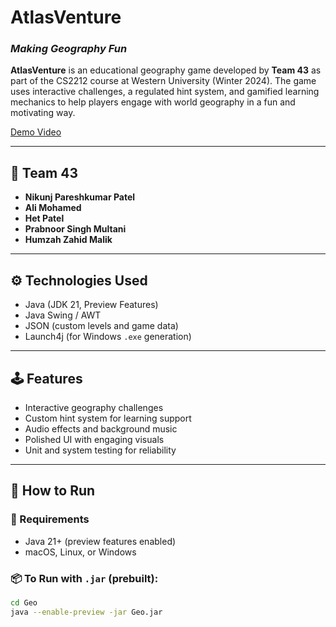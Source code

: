 # AtlasVenture
### _Making Geography Fun_

**AtlasVenture** is an educational geography game developed by **Team 43** as part of the CS2212 course at Western University (Winter 2024). The game uses interactive challenges, a regulated hint system, and gamified learning mechanics to help players engage with world geography in a fun and motivating way.

[Demo Video](https://youtu.be/bUrt07R4wm8?si=elXO-OCSTZboLpw2)

---

## 👥 Team 43

- **Nikunj Pareshkumar Patel**
- **Ali Mohamed**
- **Het Patel**
- **Prabnoor Singh Multani**
- **Humzah Zahid Malik**

---

## ⚙️ Technologies Used

- Java (JDK 21, Preview Features)
- Java Swing / AWT
- JSON (custom levels and game data)
- Launch4j (for Windows `.exe` generation)

---

## 🕹️ Features

- Interactive geography challenges
- Custom hint system for learning support
- Audio effects and background music
- Polished UI with engaging visuals
- Unit and system testing for reliability

---

## 🚀 How to Run

### 🧪 Requirements

- Java 21+ (preview features enabled)
- macOS, Linux, or Windows

### 📦 To Run with `.jar` (prebuilt):

```bash
cd Geo
java --enable-preview -jar Geo.jar